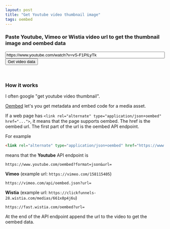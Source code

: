 ```yaml
---
layout: post
title: "Get Youtube video thumbnail image"
tags: oembed
---
```


### Paste Youtube, Vimeo or Wistia video url to get the thumbnail image and oembed data

<div id="video-preview-container">
  <div>
    <input 
      type="text" 
      style="width: 100%;"
      value="https://www.youtube.com/watch?v=vS-F1PlLyTk"
      class="video-input" 
      placeholder="Enter video URL (YouTube, Vimeo, or Wistia)"
    >
    <button onclick="videoPreview.fetchThumbnail()">
      Get video data
    </button>
  </div>
  <div class="video-thumbnail-output"></div>
  <br>
  <pre class="video-data-output"></pre>
</div>

### How it works

I often google "get youtube video thumbnail".

[Oembed](https://oembed.com/) let's you get metadata and embed code for a media asset.

If a web page has `<link rel="alternate" type="application/json+oembed" href="...">`, it means that the page supports oembed. The href is the oembed url. The first part of the url is the oembed API endpoint.

For example

```html
<link rel="alternate" type="application/json+oembed" href="https://www.youtube.com/oembed?format=json&url=https://www.youtube.com/watch?v=vS-F1PlLyTk" title="Typesense search with Ruby on Rails #225">
```

means that the **Youtube** API endpoint is

```
https://www.youtube.com/oembed?format=json&url=
```

**Vimeo** (example url: `https://vimeo.com/158115405`)

```
https://vimeo.com/api/oembed.json?url=
```

**Wistia** (example url: `https://clickfunnels-28.wistia.com/medias/661x8p4j6u`)

```
https://fast.wistia.com/oembed?url=
```

At the end of the API endpoint append the url to the video to get the oembed data.

<script>
class VideoThumbnailPreview {
  constructor(container) {
    this.container = container;
    this.input = container.querySelector('.video-input');
    this.thumbnailOutput = container.querySelector('.video-thumbnail-output');
    this.dataOutput = container.querySelector('.video-data-output');
    
    // Bind event listeners
    this.input.addEventListener('input', () => this.fetchThumbnail());
    
    // Initial fetch if there's a value
    this.fetchThumbnail();
  }

  async fetchThumbnail() {
    const url = this.input.value;
    if (!url) {
      this.clearOutput();
      return;
    }

    const videoProvider = this.detectVideoProvider(url);
    if (!videoProvider) {
      this.clearOutput();
      return;
    }

    try {
      const data = await this.fetchOembedData(url, videoProvider);
      if (data) {
        this.thumbnailOutput.innerHTML = `<img src="${data.thumbnail_url}" alt="Video thumbnail">`;
        this.dataOutput.textContent = JSON.stringify(data, null, 2);
      } else {
        this.clearOutput();
      }
    } catch (error) {
      this.clearOutput();
    }
  }

  clearOutput() {
    this.thumbnailOutput.innerHTML = '';
    this.dataOutput.innerHTML = '';
  }

  detectVideoProvider(url) {
    if (url.match(/youtu/)) return 'youtube';
    if (url.match(/vimeo/)) return 'vimeo';
    if (url.match(/wistia/)) return 'wistia';
    return null;
  }

  async fetchOembedData(url, provider) {
    const endpoints = {
      youtube: `https://www.youtube.com/oembed?url=${encodeURIComponent(url)}&format=json`,
      vimeo: `https://vimeo.com/api/oembed.json?url=${encodeURIComponent(url)}`,
      wistia: `https://fast.wistia.com/oembed?url=${encodeURIComponent(url)}&format=json`
    };

    const endpoint = endpoints[provider];
    if (!endpoint) return null;

    const response = await fetch(endpoint);
    if (!response.ok) return null;

    const data = await response.json();
    return data;
  }
}

document.addEventListener('DOMContentLoaded', () => {
  const container = document.querySelector('#video-preview-container');
  window.videoPreview = new VideoThumbnailPreview(container);
});
</script>

